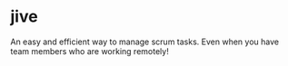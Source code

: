 jive
=======

An easy and efficient way to manage scrum tasks. Even when you have team members who are working remotely!
